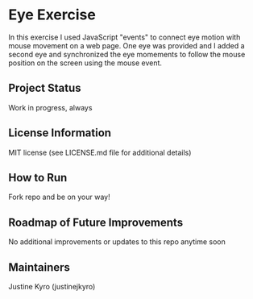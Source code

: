 # Eye Exercise

In this exercise I used JavaScript "events" to connect eye motion with mouse movement on a web page. One eye was provided and I added a second eye and synchronized the eye momements to follow the mouse position on the screen using the mouse event.

## Project Status
Work in progress, always

## License Information
MIT license (see LICENSE.md file for additional details)

## How to Run 
Fork repo and be on your way!

## Roadmap of Future Improvements
No additional improvements or updates to this repo anytime soon

## Maintainers
Justine Kyro (justinejkyro)

